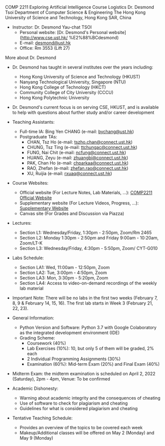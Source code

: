 COMP 2211
Exploring Artificial Intelligence
Course Logistics
Dr.  Desmond Tsoi
Department of Computer Science & Engineering
The Hong Kong University of Science and Technology, Hong Kong SAR, China

- Instructor: Dr.  Desmond Yau-chat TSOI
  - Personal website: [Dr. Desmond's Personal website](http://www.cse.ust.hk/
%E2%88%BCdesmond)
  - E-mail: desmond@ust.hk
  - Office: Rm 3553 (Lift 27)
  
More about Dr. Desmond
- Dr. Desmond has taught in several institutes over the years including:
  - Hong Kong University of Science and Technology (HKUST)
  - Nanyang Technological University, Singapore (NTU)
  - Hong Kong College of Technology (HKCT)
  - Community College of City University (CCCU)
  - Hong Kong Polytechnic University
- Dr. Desmond's current focus is on serving CSE, HKUST, and is available to help with questions about further study and/or career development

- Teaching Assistants:
  - Full-time IA: Bing Yen CHANG (e-mail: bychang@ust.hk)
  - Postgraduate TAs:
    - CHAN, Tsz Ho (e-mail: tszho.chan@connect.ust.hk)
    - CHUNG, Tsz Ting (e-mail: ttchungac@connect.ust.hk)
    - FUNG, Nai Chit (e-mail: ncfung@connect.ust.hk)
    - HUANG, Zeyu (e-mail: zhuangbi@connect.ust.hk)
    - PAK, Chan Ho (e-mail: chparkaa@connect.ust.hk)
    - RAO, Zhefan (e-mail: zhefan.rao@connect.ust.hk)
    - XU, Ruijia (e-mail: rxuaq@connect.ust.hk)
  
- Course Websites:
  - Official website (For Lecture Notes, Lab Materials, ...): [COMP2211 Official Website](https://course.cse.ust.hk/comp2211)
  - Supplementary website (For Lecture Videos, Progress, ...): [Supplementary Website](https://www.cse.ust.hk/desmond/comp2211/Password_Only/)
  - Canvas site (For Grades and Discussion via Piazza)

- Lectures:
  - Section L1: Wednesday/Friday, 1:30pm - 2:50pm, Zoom/Rm 2465
  - Section L2: Monday 1:30pm - 2:50pm and Friday 9:00am - 10:20am, Zoom/LT-K
  - Section L3: Wednesday/Friday, 4:30pm - 5:50pm, Zoom/ CYT-G010
  
- Labs Schedule:
  - Section LA1: Wed, 11:00am - 12:50pm, Zoom
  - Section LA2: Tue, 3:00pm - 4:50pm, Zoom
  - Section LA3: Mon, 3:30pm - 5:20pm, Zoom
  - Section LA4: Access to video-on-demand recordings of the weekly lab material
    
- Important Note: There will be no labs in the first two weeks (February 7, 8, 9 & February 14, 15, 16). The first lab starts in Week 3 (February 21, 22, 23).

- General Information:
  - Python Version and Software: Python 3.7 with Google Colaboratory as the integrated development environment (IDE)
  - Grading Scheme:
    - Coursework (40%)
    - Lab Exercises (10%): 10, but only 5 of them will be graded, 2% each
    - 2 Individual Programming Assignments (30%)
    - Examination (60%): Mid-term Exam (20%) and Final Exam (40%)
      
- Midterm Exam:
the midterm examination is scheduled on April 2, 2022 (Saturday), 2pm - 4pm, Venue: To be confirmed

- Academic Dishonesty:
  - Warning about academic integrity and the consequences of cheating
  - Use of software to check for plagiarism and cheating
  - Guidelines for what is considered plagiarism and cheating

- Tentative Teaching Schedule:
  - Provides an overview of the topics to be covered each week
  - Makeup/Additional classes will be offered on May 2 (Monday) and May 9 (Monday)
